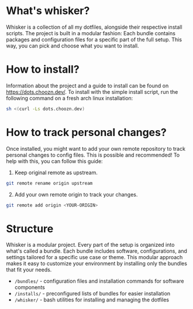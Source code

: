 # What's whisker?

Whisker is a collection of all my dotfiles, alongside their respective install scripts.
The project is built in a modular fashion: Each bundle contains packages and configuration files for a specific part of the full setup.
This way, you can pick and choose what you want to install.

# How to install?

Information about the project and a guide to install can be found on https://dots.choozn.dev/.
To install with the simple install script, run the following command on a fresh arch linux installation:

```bash
sh <(curl -Ls dots.choozn.dev)
```

# How to track personal changes?

Once installed, you might want to add your own remote repository to track personal changes to config files.
This is possible and recommended! To help with this, you can follow this guide:

1. Keep original remote as upstream.

```bash
git remote rename origin upstream
```

2. Add your own remote origin to track your changes.

```bash
git remote add origin <YOUR-ORIGIN>
```

# Structure

Whisker is a modular project.
Every part of the setup is organized into what's called a bundle. Each bundle includes software, configurations, and settings tailored for a specific use case or theme.
This modular approach makes it easy to customize your environment by installing only the bundles that fit your needs.

- `/bundles/` - configuration files and installation commands for software components
- `/installs/` - preconfigured lists of bundles for easier installation
- `/whisker/` - bash utilities for installing and managing the dotfiles
